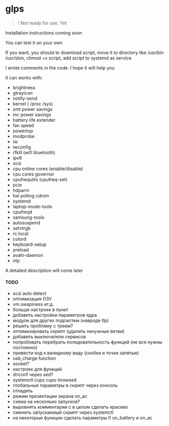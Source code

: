 # glps

> ! Not ready for use. Yet

Installation instructions coming soon

You can test it on your own

If you want, you should to download script, move it to directory like /usr/bin /usr/sbin, chmod +x script, add script to systemd as service

I wrote comments in the code. I hope it will help you

It can works with:

- brightness
- gtrayicon
- notify-send
- kernel ( /proc /sys)
- smt power savings
- mc power savings
- battery life extender
- fan speed
- powertop
- modprobe
- iw
- iwconfig
- rfkill (wifi bluetooth)
- ipv6
- scsi
- cpu online cores (enable/disable)
- cpu cores governor
- cpufrequtils (cpufreq-set)
- pcie
- hdparm
- hal polling cdrom
- systemd
- laptop-mode-tools
- cpufreqd
- samsung-tools
- autosuspend
- setvtrgb
- rc.local
- colord
- keyboard-setup
- preload
- avahi-daemon
- ntp

A detailed description will come later

#### TODO

- scsi auto detect
- оптимизация ОЗУ
- vm.swapiness ит.д.
- больше настроек в пункт
- добавить настройки параметров ядра
- модули для других подсистем (навроде tlp)
- решить проблему с треем?
- оптимизировать скрипт (удалить ненужные ветви)
- добавить выключатели сервисов
- попробовать перебрать поледовательность функций (не все нужны постоянно)
- привести код к валидному виду (скобки и точки запятые)
- usb_charge function
- socket?
- настроек для функций
- driconf через sed?
- systemctl cups cups-browsed
- глобальные параметры в скрипт через консоль
- отладить
- режим презентации экрана on_ac
- схема на несколько запусков?
- выровнять комментарии с в целом сделать красиво
- сменить запускаемый скрипт через systemctl
- на некоторые функции сделать параметры if on_battery и on_ac
